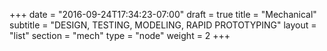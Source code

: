 +++
date = "2016-09-24T17:34:23-07:00"
draft = true
title = "Mechanical"
subtitle = "DESIGN, TESTING, MODELING, RAPID PROTOTYPING"
layout = "list"
section = "mech"
type = "node"
weight = 2
+++